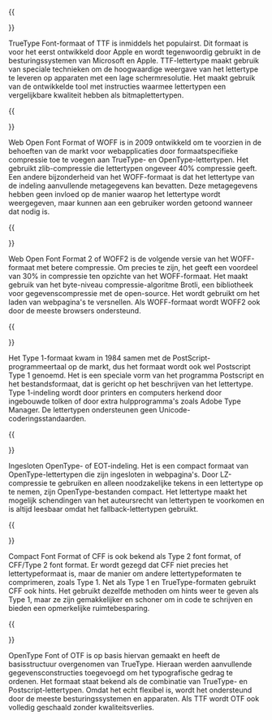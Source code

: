 ﻿---
translation: true
deploy: false
---


{{<section TTF>}}

TrueType Font-formaat of TTF is inmiddels het populairst. Dit formaat is voor het eerst ontwikkeld door Apple en wordt tegenwoordig gebruikt in de besturingssystemen van Microsoft en Apple. TTF-lettertype maakt gebruik van speciale technieken om de hoogwaardige weergave van het lettertype te leveren op apparaten met een lage schermresolutie. Het maakt gebruik van de ontwikkelde tool met instructies waarmee lettertypen een vergelijkbare kwaliteit hebben als bitmaplettertypen.

{{<section WOFF>}}

Web Open Font Format of WOFF is in 2009 ontwikkeld om te voorzien in de behoeften van de markt voor webapplicaties door formaatspecifieke compressie toe te voegen aan TrueType- en OpenType-lettertypen. Het gebruikt zlib-compressie die lettertypen ongeveer 40% compressie geeft. Een andere bijzonderheid van het WOFF-formaat is dat het lettertype van de indeling aanvullende metagegevens kan bevatten. Deze metagegevens hebben geen invloed op de manier waarop het lettertype wordt weergegeven, maar kunnen aan een gebruiker worden getoond wanneer dat nodig is.

{{<section WOFF2>}}

Web Open Font Format 2 of WOFF2 is de volgende versie van het WOFF-formaat met betere compressie. Om precies te zijn, het geeft een voordeel van 30% in compressie ten opzichte van het WOFF-formaat. Het maakt gebruik van het byte-niveau compressie-algoritme Brotli, een bibliotheek voor gegevenscompressie met de open-source. Het wordt gebruikt om het laden van webpagina's te versnellen. Als WOFF-formaat wordt WOFF2 ook door de meeste browsers ondersteund.

{{<section TYPE1>}}

Het Type 1-formaat kwam in 1984 samen met de PostScript-programmeertaal op de markt, dus het formaat wordt ook wel Postscript Type 1 genoemd. Het is een speciale vorm van het programma Postscript en het bestandsformaat, dat is gericht op het beschrijven van het lettertype. Type 1-indeling wordt door printers en computers herkend door ingebouwde tolken of door extra hulpprogramma's zoals Adobe Type Manager. De lettertypen ondersteunen geen Unicode-coderingsstandaarden.

{{<section EOT>}}

Ingesloten OpenType- of EOT-indeling. Het is een compact formaat van OpenType-lettertypen die zijn ingesloten in webpagina's. Door LZ-compressie te gebruiken en alleen noodzakelijke tekens in een lettertype op te nemen, zijn OpenType-bestanden compact. Het lettertype maakt het mogelijk schendingen van het auteursrecht van lettertypen te voorkomen en is altijd leesbaar omdat het fallback-lettertypen gebruikt.

{{<section CFF>}}

Compact Font Format of CFF is ook bekend als Type 2 font format, of CFF/Type 2 font format. Er wordt gezegd dat CFF niet precies het lettertypeformaat is, maar de manier om andere lettertypeformaten te comprimeren, zoals Type 1. Net als Type 1 en TrueType-formaten gebruikt CFF ook hints. Het gebruikt dezelfde methoden om hints weer te geven als Type 1, maar ze zijn gemakkelijker en schoner om in code te schrijven en bieden een opmerkelijke ruimtebesparing.

{{<section OTF>}}

OpenType Font of OTF is op basis hiervan gemaakt en heeft de basisstructuur overgenomen van TrueType. Hieraan werden aanvullende gegevensconstructies toegevoegd om het typografische gedrag te ordenen. Het formaat staat bekend als de combinatie van TrueType- en Postscript-lettertypen. Omdat het echt flexibel is, wordt het ondersteund door de meeste besturingssystemen en apparaten. Als TTF wordt OTF ook volledig geschaald zonder kwaliteitsverlies.
